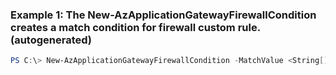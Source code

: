 ### Example 1: The New-AzApplicationGatewayFirewallCondition creates a match condition for firewall custom rule. (autogenerated)
```powershell
PS C:\> New-AzApplicationGatewayFirewallCondition -MatchValue <String[]> -MatchVariable RequestHeaderNames -NegationCondition False -Operator IPMatch
```

